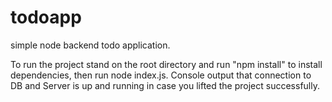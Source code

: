 # todoapp
simple node backend todo application.

To run the project stand on the root directory and run "npm install" to install dependencies, then run node index.js. Console output that connection to DB and Server is up and running in case you lifted the project successfully.
